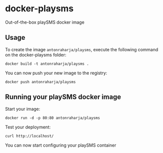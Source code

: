 docker-playsms
==============

Out-of-the-box playSMS docker image


Usage
-----

To create the image `antonraharja/playsms`, execute the following command on the docker-playsms folder:

	docker build -t antonraharja/playsms .

You can now push your new image to the registry:

	docker push antonraharja/playsms


Running your playSMS docker image
---------------------------------

Start your image:

	docker run -d -p 80:80 antonraharja/playsms

Test your deployment:

	curl http://localhost/

You can now start configuring your playSMS container
